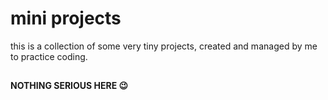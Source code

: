 # mini projects

this is a collection of some very tiny projects, created and managed by me to practice coding.
##
<b>NOTHING SERIOUS HERE 😉</b>
